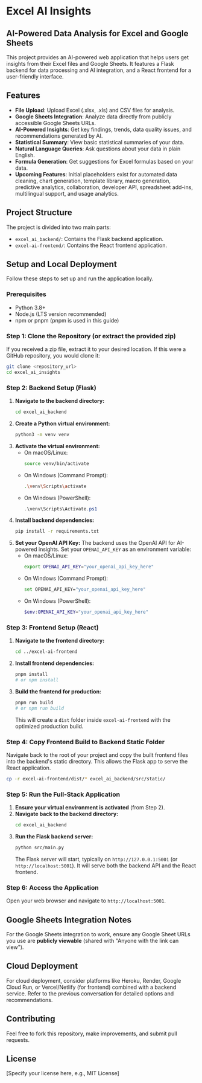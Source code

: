 # Excel AI Insights

## AI-Powered Data Analysis for Excel and Google Sheets

This project provides an AI-powered web application that helps users get insights from their Excel files and Google Sheets. It features a Flask backend for data processing and AI integration, and a React frontend for a user-friendly interface.

## Features

- **File Upload**: Upload Excel (.xlsx, .xls) and CSV files for analysis.
- **Google Sheets Integration**: Analyze data directly from publicly accessible Google Sheets URLs.
- **AI-Powered Insights**: Get key findings, trends, data quality issues, and recommendations generated by AI.
- **Statistical Summary**: View basic statistical summaries of your data.
- **Natural Language Queries**: Ask questions about your data in plain English.
- **Formula Generation**: Get suggestions for Excel formulas based on your data.
- **Upcoming Features**: Initial placeholders exist for automated data cleaning, chart generation, template library, macro generation, predictive analytics, collaboration, developer API, spreadsheet add-ins, multilingual support, and usage analytics.

## Project Structure

The project is divided into two main parts:

- `excel_ai_backend/`: Contains the Flask backend application.
- `excel-ai-frontend/`: Contains the React frontend application.

## Setup and Local Deployment

Follow these steps to set up and run the application locally.

### Prerequisites

- Python 3.8+
- Node.js (LTS version recommended)
- npm or pnpm (pnpm is used in this guide)

### Step 1: Clone the Repository (or extract the provided zip)

If you received a zip file, extract it to your desired location. If this were a GitHub repository, you would clone it:

```bash
git clone <repository_url>
cd excel_ai_insights
```

### Step 2: Backend Setup (Flask)

1.  **Navigate to the backend directory:**
    ```bash
    cd excel_ai_backend
    ```
2.  **Create a Python virtual environment:**
    ```bash
    python3 -m venv venv
    ```
3.  **Activate the virtual environment:**
    *   On macOS/Linux:
        ```bash
        source venv/bin/activate
        ```
    *   On Windows (Command Prompt):
        ```bash
        .\venv\Scripts\activate
        ```
    *   On Windows (PowerShell):
        ```powershell
        .\venv\Scripts\Activate.ps1
        ```
4.  **Install backend dependencies:**
    ```bash
    pip install -r requirements.txt
    ```
5.  **Set your OpenAI API Key:**
    The backend uses the OpenAI API for AI-powered insights. Set your `OPENAI_API_KEY` as an environment variable:
    *   On macOS/Linux:
        ```bash
        export OPENAI_API_KEY="your_openai_api_key_here"
        ```
    *   On Windows (Command Prompt):
        ```bash
        set OPENAI_API_KEY="your_openai_api_key_here"
        ```
    *   On Windows (PowerShell):
        ```powershell
        $env:OPENAI_API_KEY="your_openai_api_key_here"
        ```

### Step 3: Frontend Setup (React)

1.  **Navigate to the frontend directory:**
    ```bash
    cd ../excel-ai-frontend
    ```
2.  **Install frontend dependencies:**
    ```bash
    pnpm install
    # or npm install
    ```
3.  **Build the frontend for production:**
    ```bash
    pnpm run build
    # or npm run build
    ```
    This will create a `dist` folder inside `excel-ai-frontend` with the optimized production build.

### Step 4: Copy Frontend Build to Backend Static Folder

Navigate back to the root of your project and copy the built frontend files into the backend's static directory. This allows the Flask app to serve the React application.

```bash
cp -r excel-ai-frontend/dist/* excel_ai_backend/src/static/
```

### Step 5: Run the Full-Stack Application

1.  **Ensure your virtual environment is activated** (from Step 2).
2.  **Navigate back to the backend directory:**
    ```bash
    cd excel_ai_backend
    ```
3.  **Run the Flask backend server:**
    ```bash
    python src/main.py
    ```
    The Flask server will start, typically on `http://127.0.0.1:5001` (or `http://localhost:5001`). It will serve both the backend API and the React frontend.

### Step 6: Access the Application

Open your web browser and navigate to `http://localhost:5001`.

## Google Sheets Integration Notes

For the Google Sheets integration to work, ensure any Google Sheet URLs you use are **publicly viewable** (shared with "Anyone with the link can view").

## Cloud Deployment

For cloud deployment, consider platforms like Heroku, Render, Google Cloud Run, or Vercel/Netlify (for frontend) combined with a backend service. Refer to the previous conversation for detailed options and recommendations.

## Contributing

Feel free to fork this repository, make improvements, and submit pull requests.

## License

[Specify your license here, e.g., MIT License]

